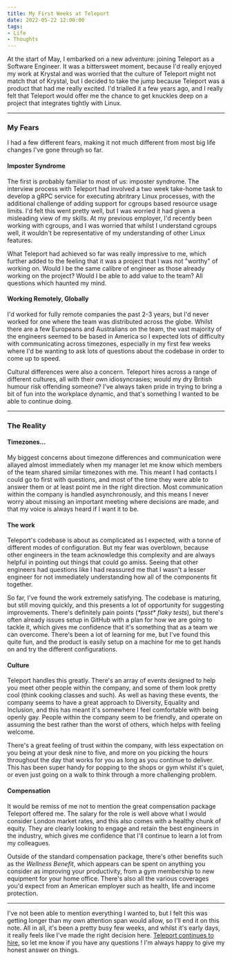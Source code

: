 ```yaml
---
title: My First Weeks at Teleport
date: 2022-05-22 12:00:00
tags:
- Life
- Thoughts
---
```


At the start of May, I embarked on a new adventure: joining Teleport as a Software Engineer. It was a bittersweet moment, because I'd really enjoyed my work at Krystal and was worried that the culture of Teleport might not match that of Krystal, but I decided to take the jump because Teleport was a product that had me really excited. I'd trialled it a few years ago, and I really felt that Teleport would offer me the chance to get knuckles deep on a project that integrates tightly with Linux.

---

### My Fears

I had a few different fears, making it not much different from most big life changes I've gone through so far.

#### Imposter Syndrome

The first is probably familiar to most of us: imposter syndrome. The interview process with Teleport had involved a two week take-home task to develop a gRPC service for executing abritrary Linux processes, with the additional challenge of adding support for cgroups based resource usage limits. I'd felt this went pretty well, but I was worried it had given a misleading view of my skills. At my previous employer, I'd recently been working with cgroups, and I was worried that whilst I understand cgroups well, it wouldn't be representative of my understanding of other Linux features. 

What Teleport had achieved so far was really impressive to me, which further added to the feeling that it was a project that I was not "worthy" of working on. Would I be the same calibre of engineer as those already working on the project? Would I be able to add value to the team? All questions which haunted my mind.

#### Working Remotely, Globally

I'd worked for fully remote companies the past 2-3 years, but I'd never worked for one where the team was distributed across the globe. Whilst there are a few Europeans and Australians on the team, the vast majority of the engineers seemed to be based in America so I expected lots of difficulty with communicating across timezones, especially in my first few weeks where I'd be wanting to ask lots of questions about the codebase in order to come up to speed.

Cultural differences were also a concern. Teleport hires across a range of different cultures, all with their own idiosyncrasies; would my dry British humour risk offending someone? I've always taken pride in trying to bring a bit of fun into the workplace dynamic, and that's something I wanted to be able to continue doing.

---

### The Reality

#### Timezones...

My biggest concerns about timezone differences and communication were allayed almost immediately when my manager let me know which members of the team shared similar timezones with me. This meant I had contacts I could go to first with questions, and most of the time they were able to answer them or at least point me in the right direction. Most communication within the company is handled asynchronously, and this means I never worry about missing an important meeting where decisions are made, and that my voice is always heard if I want it to be.

#### The work

Teleport's codebase is about as complicated as I expected, with a tonne of different modes of configuration. But my fear was overblown, because other engineers in the team acknowledge this complexity and are always helpful in pointing out things that could go amiss. Seeing that other engineers had questions like I had reassured me that I wasn't a lesser engineer for not immediately understanding how all of the components fit together.

So far, I've found the work extremely satisfying. The codebase is maturing, but still moving quickly, and this presents a lot of opportunity for suggesting improvements. There's definitely pain points (*\*psst\* flaky tests*), but there's often already issues setup in GitHub with a plan for how we are going to tackle it, which gives me confidence that it's something that as a team we can overcome. There's been a lot of learning for me, but I've found this quite fun, and the product is easily setup on a machine for me to get hands on and try the different configurations.

#### Culture

Teleport handles this greatly. There's an array of events designed to help you meet other people within the company, and some of them look pretty cool (think cooking classes and such). As well as having these events, the company seems to have a great approach to Diversity, Equality and Inclusion, and this has meant it's somewhere I feel comfortable with being openly gay. People within the company seem to be friendly, and operate on assuming the best rather than the worst of others, which helps with feeling welcome.

There's a great feeling of trust within the company, with less expectation on you being at your desk nine to five, and more on you picking the hours throughout the day that works for you as long as you continue to deliver. This has been super handy for popping to the shops or gym whilst it's quiet, or even just going on a walk to think through a more challenging problem.

#### Compensation

It would be remiss of me not to mention the great compensation package Teleport offered me. The salary for the role is well above what I would consider London market rates, and this also comes with a healthy chunk of equity. They are clearly looking to engage and retain the best engineers in the industry, which gives me confidence that I'll continue to learn a lot from my colleagues.

Outside of the standard compensation package, there's other benefits such as the *Wellness Benefit*, which appears can be spent on anything you consider as improving your productivity, from a gym membership to new equipment for your home office. There's also all the various coverages you'd expect from an American employer such as health, life and income protection.

---

I've not been able to mention everything I wanted to, but I felt this was getting longer than my own attention span would allow, so I'll end it on this note. All in all, it's been a pretty busy few weeks, and whilst it's early days, it really feels like I've made the right decision here. [Teleport continues to hire](https://goteleport.com/careers/), so let me know if you have any questions ! I'm always happy to give my honest answer on things.
